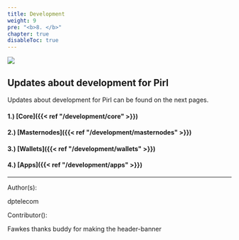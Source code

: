 ```yaml
---
title: Development
weight: 9
pre: "<b>8. </b>"
chapter: true
disableToc: true
---
```


![](/development/images/development.jpg)


## Updates about development for Pirl


Updates about development for Pirl can be found on the next pages.

#### 1.) [Core]({{< ref "/development/core" >}})
#### 2.) [Masternodes]({{< ref "/development/masternodes" >}})
#### 3.) [Wallets]({{< ref "/development/wallets" >}})
#### 4.) [Apps]({{< ref "/development/apps" >}})


















---

<p align="left">Author(s):

dptelecom

Contributor():

Fawkes thanks buddy for making the header-banner</p>
